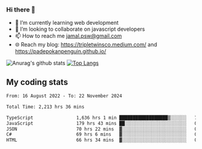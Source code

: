 ### Hi there 👋

<!--
**padepokanpenguin/padepokanpenguin** is a ✨ _special_ ✨ repository because its `README.md` (this file) appears on your GitHub profile.
-->

- 🌱 I’m currently learning  web development
- 👯 I’m looking to collaborate on javascript developers
- 📫 How to reach me jamal.psw@gmail.com
- 🌐 Reach my blog:
   https://tripletwinsco.medium.com/ and
   https://padepokanpenguin.github.io/

![Anurag's github stats](https://github-readme-stats.vercel.app/api?username=padepokanpenguin&count_private=true&disable_animations=false&show_icons=true&theme=default)
[![Top Langs](https://github-readme-stats.vercel.app/api/top-langs/?username=padepokanpenguin&theme=default&layout=compact)](https://github.com/padepokanpenguin)

## My coding stats

<!--START_SECTION:waka-->

```txt
From: 16 August 2022 - To: 22 November 2024

Total Time: 2,213 hrs 36 mins

TypeScript                1,636 hrs 1 min ██████████████████▒░░░░░░   73.91 %
JavaScript                179 hrs 43 mins ██░░░░░░░░░░░░░░░░░░░░░░░   08.12 %
JSON                      70 hrs 22 mins  ▓░░░░░░░░░░░░░░░░░░░░░░░░   03.18 %
C#                        69 hrs 6 mins   ▓░░░░░░░░░░░░░░░░░░░░░░░░   03.12 %
HTML                      66 hrs 34 mins  ▓░░░░░░░░░░░░░░░░░░░░░░░░   03.01 %
```

<!--END_SECTION:waka-->


